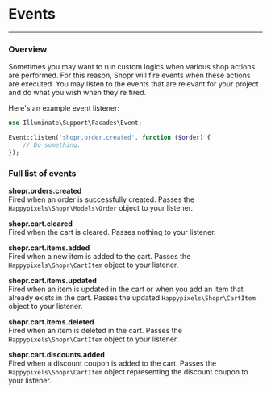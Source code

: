 # Events

---

<a name="section-1"></a>

### Overview
Sometimes you may want to run custom logics when various shop actions are performed. For this reason, Shopr will fire events when these actions are executed. You may listen to the events that are relevant for your project and do what you wish when they're fired.

Here's an example event listener:
```php
use Illuminate\Support\Facades\Event;

Event::listen('shopr.order.created', function ($order) {
    // Do something.
});
```

### Full list of events

**shopr.orders.created**  
Fired when an order is successfully created. Passes the `Happypixels\Shopr\Models\Order` object to your listener.

**shopr.cart.cleared**  
Fired when the cart is cleared. Passes nothing to your listener.

**shopr.cart.items.added**  
Fired when a new item is added to the cart. Passes the `Happypixels\Shopr\CartItem` object to your listener.

**shopr.cart.items.updated**  
Fired when an item is updated in the cart or when you add an item that already exists in the cart. Passes the updated `Happypixels\Shopr\CartItem` object to your listener.

**shopr.cart.items.deleted**  
Fired when an item is deleted in the cart. Passes the `Happypixels\Shopr\CartItem` object to your listener.

**shopr.cart.discounts.added**  
Fired when a discount coupon is added to the cart. Passes the `Happypixels\Shopr\CartItem` object representing the discount coupon to your listener.